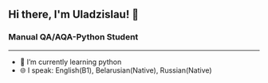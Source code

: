 ## **Hi there, I'm Uladzislau!** 👋
### Manual QA/AQA-Python Student
______________________________________________

- 🌱 I’m currently learning python
-  :globe_with_meridians: I speak: English(B1), Belarusian(Native), Russian(Native)

<!--
**vmakhakhei/vmakhakhei** is a ✨ _special_ ✨ repository because its `README.md` (this file) appears on your GitHub profile.

Here are some ideas to get you started:

- 🔭 I’m currently working on ...
- 🌱 I’m currently learning ...
- 👯 I’m looking to collaborate on ...
- 🤔 I’m looking for help with ...
- 💬 Ask me about ...
- 📫 How to reach me: ...
- 😄 Pronouns: ...
- ⚡ Fun fact: ...
-->
